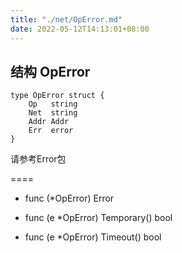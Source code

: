 ```yaml
---
title: "./net/OpError.md"
date: 2022-05-12T14:13:01+08:00
---
```

## 结构 OpError

	type OpError struct {
	    Op   string
	    Net  string
	    Addr Addr
	    Err  error
	}

请参考Error包

====
- func (*OpError) Error

- func (e *OpError) Temporary() bool

- func (e *OpError) Timeout() bool
